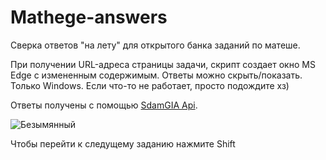# Mathege-answers

Сверка ответов "на лету" для открытого банка заданий по матеше.

При получении URL-адреса страницы задачи, скрипт создает окно MS Edge с измененным содержимым. Ответы можно скрыть/показать. Только Windows. Если что-то не работает, просто подождите хз)

Ответы получены с помощью [SdamGIA Api](https://github.com/anijackich/sdamgia-api).

![Безымянный](https://user-images.githubusercontent.com/67783125/196046875-ec7aa746-c9a5-47c1-8a32-a4f5654f4583.png)

Чтобы перейти к следущему заданию нажмите Shift
